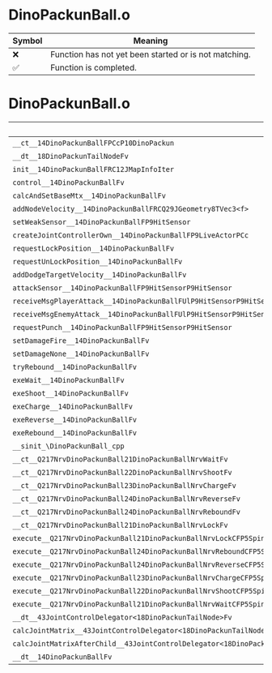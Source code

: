 # DinoPackunBall.o
| Symbol | Meaning 
| ------------- | ------------- 
| :x: | Function has not yet been started or is not matching. 
| :white_check_mark: | Function is completed. 


# DinoPackunBall.o
| Symbol | Decompiled? |
| ------------- | ------------- |
| `__ct__14DinoPackunBallFPCcP10DinoPackun` | :x: |
| `__dt__18DinoPackunTailNodeFv` | :x: |
| `init__14DinoPackunBallFRC12JMapInfoIter` | :x: |
| `control__14DinoPackunBallFv` | :x: |
| `calcAndSetBaseMtx__14DinoPackunBallFv` | :x: |
| `addNodeVelocity__14DinoPackunBallFRCQ29JGeometry8TVec3<f>` | :x: |
| `setWeakSensor__14DinoPackunBallFP9HitSensor` | :x: |
| `createJointControllerOwn__14DinoPackunBallFP9LiveActorPCc` | :x: |
| `requestLockPosition__14DinoPackunBallFv` | :x: |
| `requestUnLockPosition__14DinoPackunBallFv` | :x: |
| `addDodgeTargetVelocity__14DinoPackunBallFv` | :x: |
| `attackSensor__14DinoPackunBallFP9HitSensorP9HitSensor` | :x: |
| `receiveMsgPlayerAttack__14DinoPackunBallFUlP9HitSensorP9HitSensor` | :x: |
| `receiveMsgEnemyAttack__14DinoPackunBallFUlP9HitSensorP9HitSensor` | :x: |
| `requestPunch__14DinoPackunBallFP9HitSensorP9HitSensor` | :x: |
| `setDamageFire__14DinoPackunBallFv` | :x: |
| `setDamageNone__14DinoPackunBallFv` | :x: |
| `tryRebound__14DinoPackunBallFv` | :x: |
| `exeWait__14DinoPackunBallFv` | :x: |
| `exeShoot__14DinoPackunBallFv` | :x: |
| `exeCharge__14DinoPackunBallFv` | :x: |
| `exeReverse__14DinoPackunBallFv` | :x: |
| `exeRebound__14DinoPackunBallFv` | :x: |
| `__sinit_\DinoPackunBall_cpp` | :x: |
| `__ct__Q217NrvDinoPackunBall21DinoPackunBallNrvWaitFv` | :x: |
| `__ct__Q217NrvDinoPackunBall22DinoPackunBallNrvShootFv` | :x: |
| `__ct__Q217NrvDinoPackunBall23DinoPackunBallNrvChargeFv` | :x: |
| `__ct__Q217NrvDinoPackunBall24DinoPackunBallNrvReverseFv` | :x: |
| `__ct__Q217NrvDinoPackunBall24DinoPackunBallNrvReboundFv` | :x: |
| `__ct__Q217NrvDinoPackunBall21DinoPackunBallNrvLockFv` | :x: |
| `execute__Q217NrvDinoPackunBall21DinoPackunBallNrvLockCFP5Spine` | :x: |
| `execute__Q217NrvDinoPackunBall24DinoPackunBallNrvReboundCFP5Spine` | :x: |
| `execute__Q217NrvDinoPackunBall24DinoPackunBallNrvReverseCFP5Spine` | :x: |
| `execute__Q217NrvDinoPackunBall23DinoPackunBallNrvChargeCFP5Spine` | :x: |
| `execute__Q217NrvDinoPackunBall22DinoPackunBallNrvShootCFP5Spine` | :x: |
| `execute__Q217NrvDinoPackunBall21DinoPackunBallNrvWaitCFP5Spine` | :x: |
| `__dt__43JointControlDelegator<18DinoPackunTailNode>Fv` | :x: |
| `calcJointMatrix__43JointControlDelegator<18DinoPackunTailNode>FPQ29JGeometry64TPosition3<Q29JGeometry38TMatrix34<Q29JGeometry13SMatrix34C<f>>>RC19JointControllerInfo` | :x: |
| `calcJointMatrixAfterChild__43JointControlDelegator<18DinoPackunTailNode>FPQ29JGeometry64TPosition3<Q29JGeometry38TMatrix34<Q29JGeometry13SMatrix34C<f>>>RC19JointControllerInfo` | :x: |
| `__dt__14DinoPackunBallFv` | :x: |
